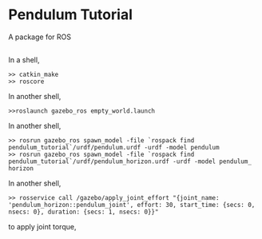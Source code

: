 # Pendulum Tutorial   
A package for ROS  

##
In a shell,
```
>> catkin_make
>> roscore
```
In another shell,
```
>>roslaunch gazebo_ros empty_world.launch
```
In another shell,
```
>> rosrun gazebo_ros spawn_model -file `rospack find pendulum_tutorial`/urdf/pendulum.urdf -urdf -model pendulum
>> rosrun gazebo_ros spawn_model -file `rospack find pendulum_tutorial`/urdf/pendulum_horizon.urdf -urdf -model pendulum_ horizon

```
In another shell,
```
>> rosservice call /gazebo/apply_joint_effort "{joint_name: 'pendulum_horizon::pendulum_joint', effort: 30, start_time: {secs: 0, nsecs: 0}, duration: {secs: 1, nsecs: 0}}"

```
to apply joint torque,

